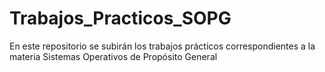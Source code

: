 # Trabajos_Practicos_SOPG
En este repositorio se subirán los trabajos prácticos correspondientes a la materia Sistemas Operativos de Propósito General
